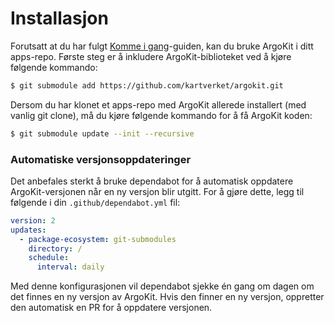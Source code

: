 # Installasjon

Forutsatt at du har fulgt [Komme i gang](../09-argo-cd/01-komme-i-gang-med-argocd.md)-guiden, kan du bruke ArgoKit i ditt apps-repo.
Første steg er å inkludere ArgoKit-biblioteket ved å kjøre følgende kommando:

```bash
$ git submodule add https://github.com/kartverket/argokit.git
```

Dersom du har klonet et apps-repo med ArgoKit allerede installert (med vanlig git clone),
må du kjøre følgende kommando for å få ArgoKit koden:
```bash
$ git submodule update --init --recursive
```

### Automatiske versjonsoppdateringer

Det anbefales sterkt å bruke dependabot for å automatisk oppdatere ArgoKit-versjonen når en ny versjon blir utgitt.
For å gjøre dette, legg til følgende i din `.github/dependabot.yml` fil:

```yaml
version: 2
updates:
  - package-ecosystem: git-submodules
    directory: /
    schedule:
      interval: daily
```

Med denne konfigurasjonen vil dependabot sjekke én gang om dagen om det finnes en ny versjon av ArgoKit. Hvis den finner en ny versjon, oppretter den automatisk en PR for å oppdatere versjonen.
